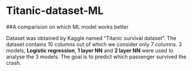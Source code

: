 # Titanic-dataset-ML

##A comparision on which ML model works better

Dataset was obtained by Kaggle named “Titanic survival dataset”.
The dataset contains 10 columns out of which we consider only 7 columns.
3 models, **Logistic regression**, **1 layer NN** and **2 layer NN** were used to analyse the 3 models.
The goal is to predict which passenger survived the crash.


